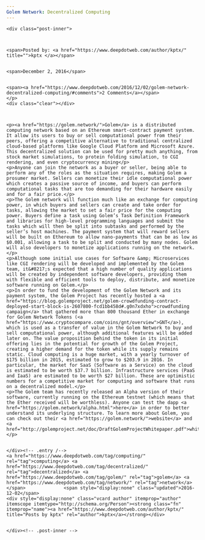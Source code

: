 ```yaml
---
Golem Network: Decentralized Computing
---
```

<article class="post-listing post-16700 post type-post status-publish format-standard has-post-thumbnail hentry  tag-computing tag-decentralized tag-golem tag-network">
    
    <div class="post-inner">
    
    
        
    <span>Posted by: <a href="https://www.deepdotweb.com/author/kptx/" title="">kptx </a></span>
    
    
    <span>December 2, 2016</span>
    
    
    <span><a href="https://www.deepdotweb.com/2016/12/02/golem-network-decentralized-computing/#comments">2 Comments</a></span>
    </p>
    <div class="clear"></div>
    
    
    
    <p><a href="https://golem.network/">Golem</a> is a distributed computing network based on an Ethereum smart-contract payment system. It allow its users to buy or sell computational power from their peers, offering a competitive alternative to traditional centralized cloud-based platforms like Google Cloud Platform and Microsoft Azure. This decentralized solution can be used for pretty much anything, from stock market simulations, to protein folding simulation, to CGI rendering, and even cryptocurrency mining</p>
    <p>Anyone can join the network as a buyer or seller, being able to perform any of the roles as the situation requires, making Golem a prosumer market. Sellers can monetize their idle computational power which creates a passive source of income, and buyers can perform computational tasks that are too demanding for their hardware easily and for a fair price.</p>
    <p>The Golem network will function much like an exchange for computing power, in which buyers and sellers can create and take order for tasks, allowing the market to set a fair price for the computing power. Buyers define a task using Golem’s Task Definition Framework and libraries for high-level programming languages and submit the tasks which will then be split into subtasks and performed by the seller’s host machines. The payment system that will reward sellers will be built on Ethereum to allow nano-payments that can be as low as $0.001, allowing a task to be split and conducted by many nodes. Golem will also developers to monetize applications running on the network.</p>
    <p>Although some initial use cases for Software &amp; Microservices like CGI rendering will be developed and implemented by the Golem team, it&#8217;s expected that a high number of quality applications will be created by independent software developers, providing them with flexible and efficient tools to deploy, distribute, and monetize software running on Golem.</p>
    <p>In order to fund the development of the Golem Network and its payment system, the Golem Project has recently hosted a <a href="https://blog.golemproject.net/golem-crowdfunding-contract-deployed-start-block-is-2607800-fcd1bb458d#.g0n7xdxho">crowdfunding campaign</a> that gathered more than 800 thousand Ether in exchange for Golem Network Tokens (<a href="https://www.cryptocompare.com/coins/gnt/overview">GNT</a>), which is used as a transfer of value in the Golem Network to buy and sell computational power, although additional features will be added later on. The value proposition behind the token in its initial offering lies in the potential for growth of the Golem Project, creating a higher demand for the token while its supply remains static. Cloud computing is a huge market, with a yearly turnover of $175 billion in 2015, estimated to grow to $203.9 in 2016. In particular, the market for SaaS (Software as a Service) on the cloud is estimated to be worth $37.7 billion. Infrastructure services (PaaS and IaaS) are estimated to be worth $27 billion. These are optimistic numbers for a competitive market for computing and software that runs on a decentralized model.</p>
    <p>The Golem team has recently released an Alpha version of their software, currently running on the Ethereum testnet (which means that the Ether received will be worthless). Anyone can test the dapp <a href="https://golem.network/alpha.html">here</a> in order to better understand its underlying structure. To learn more about Golem, you can check out their <a href="https://golem.network/">website</a> and <a href="http://golemproject.net/doc/DraftGolemProjectWhitepaper.pdf">whitepaper</a></p>
    
    
    </div><!-- .entry /-->
    <a href="https://www.deepdotweb.com/tag/computing/" rel="tag">computing</a> <a href="https://www.deepdotweb.com/tag/decentralized/" rel="tag">decentralized</a> <a href="https://www.deepdotweb.com/tag/golem/" rel="tag">golem</a> <a href="https://www.deepdotweb.com/tag/network/" rel="tag">network</a></span>				<span style="display:none" class="updated">2016-12-02</span>
    <div style="display:none" class="vcard author" itemprop="author" itemscope itemtype="http://schema.org/Person"><strong class="fn" itemprop="name"><a href="https://www.deepdotweb.com/author/kptx/" title="Posts by kptx" rel="author">kptx</a></strong></div>
    
    
    </div><!-- .post-inner -->
</article><!-- .post-listing -->


